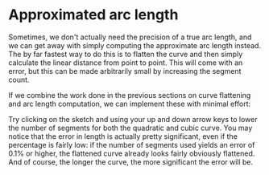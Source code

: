 # Approximated arc length

Sometimes, we don't actually need the precision of a true arc length, and we can get away with simply computing the approximate arc length instead. The by far fastest way to do this is to flatten the curve and then simply calculate the linear distance from point to point. This will come with an error, but this can be made arbitrarily small by increasing the segment count.

If we combine the work done in the previous sections on curve flattening and arc length computation, we can implement these with minimal effort:

<Graphic title="Approximate quadratic curve arc length" setup={this.setupQuadratic} draw={this.draw} onKeyDown={this.props.onKeyDown} />
<Graphic title="Approximate cubic curve arc length" setup={this.setupCubic} draw={this.draw} onKeyDown={this.props.onKeyDown} />

Try clicking on the sketch and using your up and down arrow keys to lower the number of segments for both the quadratic and cubic curve. You may notice that the error in length is actually pretty significant, even if the percentage is fairly low: if the number of segments used yields an error of 0.1% or higher, the flattened curve already looks fairly obviously flattened. And of course, the longer the curve, the more significant the error will be.
